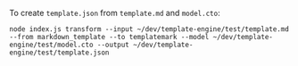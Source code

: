 
To create `template.json` from `template.md` and `model.cto`:

```
node index.js transform --input ~/dev/template-engine/test/template.md --from markdown_template --to templatemark --model ~/dev/template-engine/test/model.cto --output ~/dev/template-engine/test/template.json
```